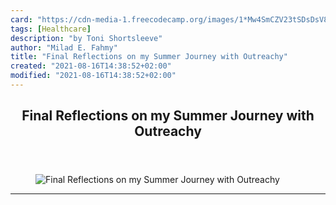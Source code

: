 ```yaml
---
card: "https://cdn-media-1.freecodecamp.org/images/1*Mw4SmCZV23tSDsDsV8xuXg.jpeg"
tags: [Healthcare]
description: "by Toni Shortsleeve"
author: "Milad E. Fahmy"
title: "Final Reflections on my Summer Journey with Outreachy"
created: "2021-08-16T14:38:52+02:00"
modified: "2021-08-16T14:38:52+02:00"
---
```

<div class="site-wrapper">
<main id="site-main" class="site-main outer">
<div class="inner">
<article class="post-full post tag-healthcare tag-outreachy tag-life-lessons tag-tech tag-coding ">
<header class="post-full-header">
<h1 class="post-full-title">Final Reflections on my Summer Journey with Outreachy</h1>
</header>
<figure class="post-full-image">
<picture>
<source media="(max-width: 700px)" sizes="1px" srcset="data:image/gif;base64,R0lGODlhAQABAIAAAAAAAP///yH5BAEAAAAALAAAAAABAAEAAAIBRAA7 1w">
<source media="(min-width: 701px)" sizes="(max-width: 800px) 400px,
(max-width: 1170px) 700px,
1400px" srcset="https://cdn-media-1.freecodecamp.org/images/1*Mw4SmCZV23tSDsDsV8xuXg.jpeg 300w,
https://cdn-media-1.freecodecamp.org/images/1*Mw4SmCZV23tSDsDsV8xuXg.jpeg 600w,
https://cdn-media-1.freecodecamp.org/images/1*Mw4SmCZV23tSDsDsV8xuXg.jpeg 1000w,
https://cdn-media-1.freecodecamp.org/images/1*Mw4SmCZV23tSDsDsV8xuXg.jpeg 2000w">
<img onerror="this.style.display='none'" src="https://cdn-media-1.freecodecamp.org/images/1*Mw4SmCZV23tSDsDsV8xuXg.jpeg" alt="Final Reflections on my Summer Journey with Outreachy">
</picture>
</figure>
<section class="post-full-content">
<div class="post-content medium-migrated-article">
</div>
<hr>
</section>
</article>
</div>
</main>
</div>
<!-- Google Tag Manager (noscript) -->
<!-- End Google Tag Manager (noscript) -->
